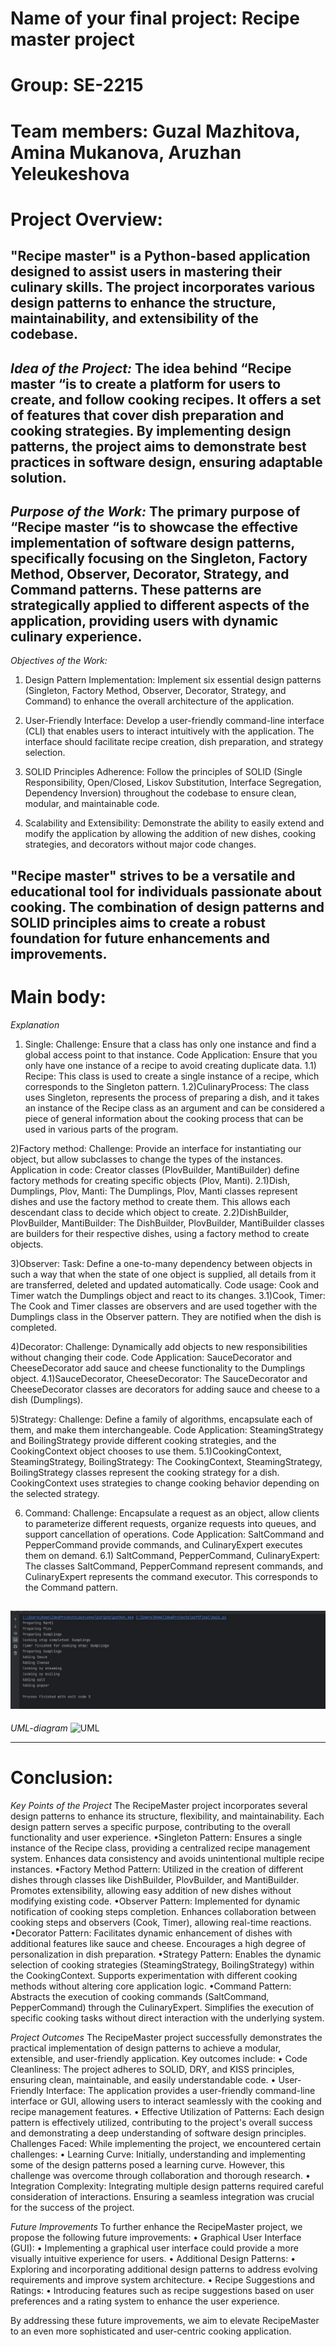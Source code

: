 # Name of your final project: Recipe master project 
# Group: SE-2215
# Team members: Guzal Mazhitova, Amina Mukanova, Aruzhan Yeleukeshova

# Project Overview: 

"Recipe master" is a Python-based application designed to assist users in mastering their culinary skills. The project incorporates various design patterns to enhance the structure, maintainability, and extensibility of the codebase.  
---
*Idea of the Project:*
The idea behind “Recipe master “is to create a platform for users to create, and follow cooking recipes. It offers a set of features that cover dish preparation and cooking strategies. By implementing design patterns, the project aims to demonstrate best practices in software design, ensuring adaptable solution. 
---
*Purpose of the Work:* 
The primary purpose of “Recipe master “is to showcase the effective implementation of software design patterns, specifically focusing on the Singleton, Factory Method, Observer, Decorator, Strategy, and Command patterns. These patterns are strategically applied to different aspects of the application, providing users with dynamic culinary experience. 
---
*Objectives of the Work:* 
1. Design Pattern Implementation: Implement six essential design patterns (Singleton, Factory Method, Observer, Decorator, Strategy, and Command) to enhance the overall architecture of the application.

2. User-Friendly Interface: Develop a user-friendly command-line interface (CLI) that enables users to interact intuitively with the application. The interface should facilitate recipe creation, dish preparation, and strategy selection.
   
3. SOLID Principles Adherence: Follow the principles of SOLID (Single Responsibility, Open/Closed, Liskov Substitution, Interface Segregation, Dependency Inversion) throughout the codebase to ensure clean, modular, and maintainable code.

4. Scalability and Extensibility: Demonstrate the ability to easily extend and modify the application by allowing the addition of new dishes, cooking strategies, and decorators without major code changes.
   
"Recipe master" strives to be a versatile and educational tool for individuals passionate about cooking. The combination of design patterns and SOLID principles aims to create a robust foundation for future enhancements and improvements.
---

# Main body:
*Explanation*
1) Single:
Challenge: Ensure that a class has only one instance and find a global access point to that instance.
Code Application: Ensure that you only have one instance of a recipe to avoid creating duplicate data.
1.1) Recipe:
This class is used to create a single instance of a recipe, which corresponds to the Singleton pattern.
1.2)CulinaryProcess:
The class uses Singleton, represents the process of preparing a dish, and it takes an instance of the Recipe class as an argument and can be considered a piece of general information about the cooking process that can be used in various parts of the program.

2)Factory method:
Challenge: Provide an interface for instantiating our object, but allow subclasses to change the types of the instances.
Application in code: Creator classes (PlovBuilder, MantiBuilder) define factory methods for creating specific objects (Plov, Manti).
2.1)Dish, Dumplings, Plov, Manti:
The Dumplings, Plov, Manti classes represent dishes and use the factory method to create them. This allows each descendant class to decide which object to create.
2.2)DishBuilder, PlovBuilder, MantiBuilder:
The DishBuilder, PlovBuilder, MantiBuilder classes are builders for their respective dishes, using a factory method to create objects.

3)Observer:
Task: Define a one-to-many dependency between objects in such a way that when the state of one object is supplied, all details from it are transferred, deleted and updated automatically.
Code usage: Cook and Timer watch the Dumplings object and react to its changes.
3.1)Cook, Timer:
The Cook and Timer classes are observers and are used together with the Dumplings class in the Observer pattern. They are notified when the dish is completed.

4)Decorator:
Challenge: Dynamically add objects to new responsibilities without changing their code.
Code Application: SauceDecorator and CheeseDecorator add sauce and cheese functionality to the Dumplings object.
4.1)SauceDecorator, CheeseDecorator:
The SauceDecorator and CheeseDecorator classes are decorators for adding sauce and cheese to a dish (Dumplings).

5)Strategy:
Challenge: Define a family of algorithms, encapsulate each of them, and make them interchangeable.
Code Application: SteamingStrategy and BoilingStrategy provide different cooking strategies, and the CookingContext object chooses to use them.
5.1)CookingContext, SteamingStrategy, BoilingStrategy:
The CookingContext, SteamingStrategy, BoilingStrategy classes represent the cooking strategy for a dish. CookingContext uses strategies to change cooking behavior depending on the selected strategy.

6) Command:
Challenge: Encapsulate a request as an object, allow clients to parameterize different requests, organize requests into queues, and support cancellation of operations.
Code Application: SaltCommand and PepperCommand provide commands, and CulinaryExpert executes them on demand.
6.1) SaltCommand, PepperCommand, CulinaryExpert:
The classes SaltCommand, PepperCommand represent commands, and CulinaryExpert represents the command executor. This corresponds to the Command pattern.

![UML](https://github.com/mukanovaamina/image/blob/1a7799e4dc4d4814957abe59a595d72948e03cc1/screen.jpg)
---

*UML-diagram*
![UML](https://www.planttext.com/api/plantuml/png/fPH1ReCm44NtFWLBgeWBiAYYa2wwg8fAB-3QqyGgsCWsKQAsTw-DiS26f5HTXSn_ypqcVx9L6alTDJL2fCPA9Iz0M0l99qgIpG7q8pS09v3UvOE4lZrQT3NZM5vAAGYOxxOdapqqXyjQd7OTgob8PquaO0rxfexMsyeZ_8IvPZVeNW-z7TPAQB7ifpq9HYF7NvXzrxJcHWTtamsczFbDWJo1JCNma2U-vBiDo8LcxnSlg7GYNJsh4EB37TErrDmifVxmV9nZrlNA6lz2_j9MuOx07eYGM0lNdoqrtfxu2A3-xsBkRQ12S0rdxKoKDevmkEHUhOQ2TLAW_TVqAZXvuyGeLu_r_92fHRJIW9kLx4wmUYLQYAR1d3e4pa0wlV1wAbphTMG9RGjo7UiNzU5iMdG03mOfSP-vdtFY4QzvbjtxxKRJhRRrVes3xRLLjwvet2zRzFiIbSEiHcAKGJERNQF0pQr8K49H_gqufZNETQYYAB3z555APyXNu30BL0_49d6K5Y4qpOSRfNz6OHgc2ef-_43R0gVsl_y7)

---

# Conclusion:

*Key Points of the Project*
The RecipeMaster project incorporates several design patterns to enhance its structure, flexibility, and maintainability. Each design pattern serves a specific purpose, contributing to the overall functionality and user experience.
  •Singleton Pattern:
 Ensures a single instance of the Recipe class, providing a centralized recipe management system.
 Enhances data consistency and avoids unintentional multiple recipe instances.
  •Factory Method Pattern:
 Utilized in the creation of different dishes through classes like DishBuilder, PlovBuilder, and MantiBuilder.
 Promotes extensibility, allowing easy addition of new dishes without modifying existing code.
  •Observer Pattern:
 Implemented for dynamic notification of cooking steps completion.
 Enhances collaboration between cooking steps and observers (Cook, Timer), allowing real-time reactions.
  •Decorator Pattern:
 Facilitates dynamic enhancement of dishes with additional features like sauce and cheese.
 Encourages a high degree of personalization in dish preparation.
  •Strategy Pattern:
 Enables the dynamic selection of cooking strategies (SteamingStrategy, BoilingStrategy) within the CookingContext.
 Supports experimentation with different cooking methods without altering core application logic.
  •Command Pattern:
 Abstracts the execution of cooking commands (SaltCommand, PepperCommand) through the CulinaryExpert.
 Simplifies the execution of specific cooking tasks without direct interaction with the underlying system.

*Project Outcomes*
The RecipeMaster project successfully demonstrates the practical implementation of design patterns to achieve a modular, extensible, and user-friendly application. Key outcomes include:
 • Code Cleanliness:
The project adheres to SOLID, DRY, and KISS principles, ensuring clean, maintainable, and easily understandable code.
 • User-Friendly Interface:
The application provides a user-friendly command-line interface or GUI, allowing users to interact seamlessly with the cooking and recipe management features.
 • Effective Utilization of Patterns:
Each design pattern is effectively utilized, contributing to the project's overall success and demonstrating a deep understanding of software design principles.
Challenges Faced:
While implementing the project, we encountered certain challenges:
 • Learning Curve:
Initially, understanding and implementing some of the design patterns posed a learning curve. However, this challenge was overcome through collaboration and thorough research.
 • Integration Complexity:
Integrating multiple design patterns required careful consideration of interactions. Ensuring a seamless integration was crucial for the success of the project.

*Future Improvements*
To further enhance the RecipeMaster project, we propose the following future improvements:
 • Graphical User Interface (GUI):
 • Implementing a graphical user interface could provide a more visually intuitive experience for users.
 • Additional Design Patterns:
 • Exploring and incorporating additional design patterns to address evolving requirements and improve system architecture.
 • Recipe Suggestions and Ratings:
 • Introducing features such as recipe suggestions based on user preferences and a rating system to enhance the user experience.
 
By addressing these future improvements, we aim to elevate RecipeMaster to an even more sophisticated and user-centric cooking application.

